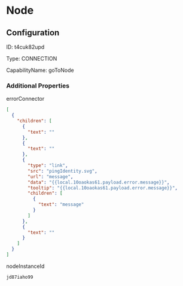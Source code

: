 # Node
## Configuration
ID:  t4cuk82upd

Type: CONNECTION 

CapabilityName: goToNode






### Additional Properties
errorConnector
```json 
[
  {
    "children": [
      {
        "text": ""
      },
      {
        "text": ""
      },
      {
        "type": "link",
        "src": "pingIdentity.svg",
        "url": "message",
        "data": "{{local.10oaokas61.payload.error.message}}",
        "tooltip": "{{local.10oaokas61.payload.error.message}}",
        "children": [
          {
            "text": "message"
          }
        ]
      },
      {
        "text": ""
      }
    ]
  }
]
```


nodeInstanceId
```string 
jd87iaho99
```




